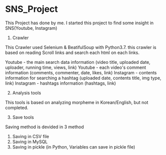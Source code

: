 # SNS_Project

This Project has done by me. I started this project to find some insight in SNS(Youtube, Instagram)

1. Crawler 

This Crawler used Selenium & BeatifulSoup with Python3.7. this crawler is based on reading Scroll links and search each html on each links.

Youtube - the main search data information (video title, uploaded date, uploader, running time, views, link)
Youtube - each video's comment information (comments, commenter, date, likes, link)
Instagram - contents information for searching a hashtag (uploaded date, contents title, img type, link)
Instagram - hashtags information (hashtags, link)

2. Analysis tools 

This tools is based on analyzing morpheme in Korean/English, but not completed. 

3. Save tools 

Saving method is devided in 3 method 

1. Saving in CSV file 
2. Saving in MySQL
3. Saving in pickle (in Python, Variables can save in pickle file)
